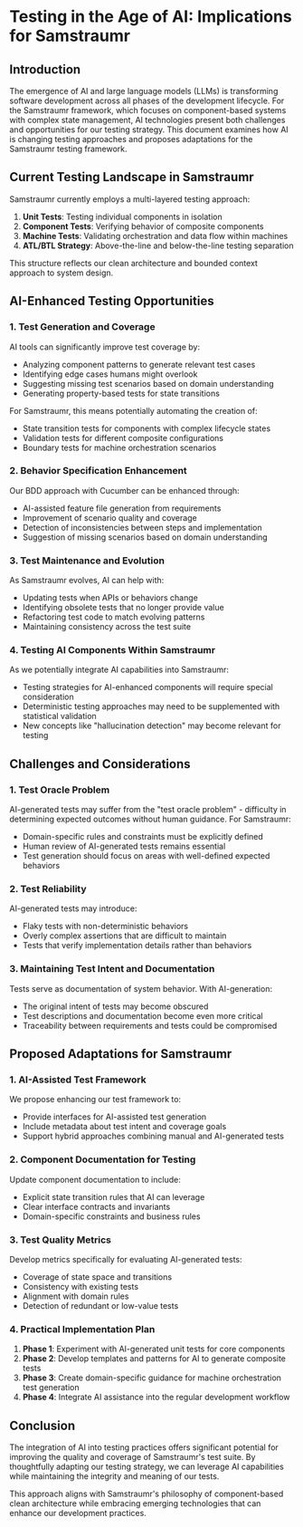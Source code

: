 <!--
Copyright (c) 2025 Eric C. Mumford (@heymumford)

This software was developed with analytical assistance from AI tools 
including Claude 3.7 Sonnet, Claude Code, and Google Gemini Deep Research,
which were used as paid services. All intellectual property rights 
remain exclusively with the copyright holder listed above.

Licensed under the Mozilla Public License 2.0
-->

# Testing in the Age of AI: Implications for Samstraumr

## Introduction

The emergence of AI and large language models (LLMs) is transforming software development across all phases of the development lifecycle. For the Samstraumr framework, which focuses on component-based systems with complex state management, AI technologies present both challenges and opportunities for our testing strategy. This document examines how AI is changing testing approaches and proposes adaptations for the Samstraumr testing framework.

## Current Testing Landscape in Samstraumr

Samstraumr currently employs a multi-layered testing approach:

1. **Unit Tests**: Testing individual components in isolation
2. **Component Tests**: Verifying behavior of composite components
3. **Machine Tests**: Validating orchestration and data flow within machines
4. **ATL/BTL Strategy**: Above-the-line and below-the-line testing separation

This structure reflects our clean architecture and bounded context approach to system design.

## AI-Enhanced Testing Opportunities

### 1. Test Generation and Coverage

AI tools can significantly improve test coverage by:

- Analyzing component patterns to generate relevant test cases
- Identifying edge cases humans might overlook
- Suggesting missing test scenarios based on domain understanding
- Generating property-based tests for state transitions

For Samstraumr, this means potentially automating the creation of:
- State transition tests for components with complex lifecycle states
- Validation tests for different composite configurations
- Boundary tests for machine orchestration scenarios

### 2. Behavior Specification Enhancement

Our BDD approach with Cucumber can be enhanced through:

- AI-assisted feature file generation from requirements
- Improvement of scenario quality and coverage
- Detection of inconsistencies between steps and implementation
- Suggestion of missing scenarios based on domain understanding

### 3. Test Maintenance and Evolution

As Samstraumr evolves, AI can help with:

- Updating tests when APIs or behaviors change
- Identifying obsolete tests that no longer provide value
- Refactoring test code to match evolving patterns
- Maintaining consistency across the test suite

### 4. Testing AI Components Within Samstraumr

As we potentially integrate AI capabilities into Samstraumr:

- Testing strategies for AI-enhanced components will require special consideration
- Deterministic testing approaches may need to be supplemented with statistical validation
- New concepts like "hallucination detection" may become relevant for testing

## Challenges and Considerations

### 1. Test Oracle Problem

AI-generated tests may suffer from the "test oracle problem" - difficulty in determining expected outcomes without human guidance. For Samstraumr:

- Domain-specific rules and constraints must be explicitly defined
- Human review of AI-generated tests remains essential
- Test generation should focus on areas with well-defined expected behaviors

### 2. Test Reliability

AI-generated tests may introduce:

- Flaky tests with non-deterministic behaviors
- Overly complex assertions that are difficult to maintain
- Tests that verify implementation details rather than behaviors

### 3. Maintaining Test Intent and Documentation

Tests serve as documentation of system behavior. With AI-generation:

- The original intent of tests may become obscured
- Test descriptions and documentation become even more critical
- Traceability between requirements and tests could be compromised

## Proposed Adaptations for Samstraumr

### 1. AI-Assisted Test Framework

We propose enhancing our test framework to:

- Provide interfaces for AI-assisted test generation
- Include metadata about test intent and coverage goals
- Support hybrid approaches combining manual and AI-generated tests

### 2. Component Documentation for Testing

Update component documentation to include:

- Explicit state transition rules that AI can leverage
- Clear interface contracts and invariants
- Domain-specific constraints and business rules

### 3. Test Quality Metrics

Develop metrics specifically for evaluating AI-generated tests:

- Coverage of state space and transitions
- Consistency with existing tests
- Alignment with domain rules
- Detection of redundant or low-value tests

### 4. Practical Implementation Plan

1. **Phase 1**: Experiment with AI-generated unit tests for core components
2. **Phase 2**: Develop templates and patterns for AI to generate composite tests
3. **Phase 3**: Create domain-specific guidance for machine orchestration test generation
4. **Phase 4**: Integrate AI assistance into the regular development workflow

## Conclusion

The integration of AI into testing practices offers significant potential for improving the quality and coverage of Samstraumr's test suite. By thoughtfully adapting our testing strategy, we can leverage AI capabilities while maintaining the integrity and meaning of our tests.

This approach aligns with Samstraumr's philosophy of component-based clean architecture while embracing emerging technologies that can enhance our development practices.